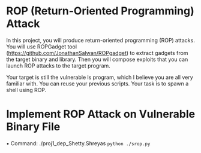 # ROP (Return-Oriented Programming) Attack

In this project, you will produce return-oriented programming (ROP) attacks. You will use ROPGadget tool (https://github.com/JonathanSalwan/ROPgadget) to extract gadgets from the target binary and library. Then you will compose exploits that you can launch ROP attacks to the target program.

Your target is still the vulnerable ls program, which I believe you are all very familiar with. You can reuse your previous scripts. Your task is to spawn a shell using ROP.

# Implement ROP Attack on Vulnerable Binary File

•	Command: ./proj1_dep_Shetty.Shreyas `python ./srop.py`

